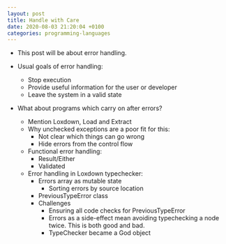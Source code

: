 ```yaml
---
layout: post
title: Handle with Care
date: 2020-08-03 21:20:04 +0100
categories: programming-languages
---
```

- This post will be about error handling.

- Usual goals of error handling:
  - Stop execution
  - Provide useful information for the user or developer
  - Leave the system in a valid state

- What about programs which carry on after errors?
  - Mention Loxdown, Load and Extract
  - Why unchecked exceptions are a poor fit for this:
    - Not clear which things can go wrong
    - Hide errors from the control flow
  - Functional error handling:
    - Result/Either
    - Validated
  - Error handling in Loxdown typechecker:
    - Errors array as mutable state
      - Sorting errors by source location
    - PreviousTypeError class
    - Challenges
      - Ensuring all code checks for PreviousTypeError
      - Errors as a side-effect mean avoiding typechecking a node twice. This is both good and bad.
      - TypeChecker became a God object
    
